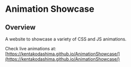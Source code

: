 # Animation Showcase

## Overview
A website to showcase a variety of CSS and JS animations.

Check live animations at: [https://kentakodashima.github.io/AnimationShowcase/](https://kentakodashima.github.io/AnimationShowcase/)